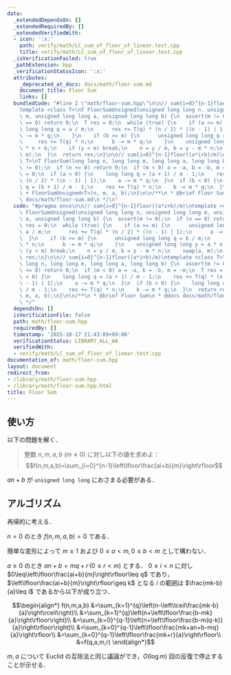 ```yaml
---
data:
  _extendedDependsOn: []
  _extendedRequiredBy: []
  _extendedVerifiedWith:
  - icon: ':x:'
    path: verify/math/LC_sum_of_floor_of_linear.test.cpp
    title: verify/math/LC_sum_of_floor_of_linear.test.cpp
  _isVerificationFailed: true
  _pathExtension: hpp
  _verificationStatusIcon: ':x:'
  attributes:
    _deprecated_at_docs: docs/math/floor-sum.md
    document_title: Floor Sum
    links: []
  bundledCode: "#line 2 \"math/floor-sum.hpp\"\n\n// sum{i=0}^{n-1}floor((a*i+b)/m)\n\
    template <class T>\nT FloorSumUnsigned(unsigned long long n, unsigned long long\
    \ m, unsigned long long a, unsigned long long b) {\n  assert(m != 0);\n  if (n\
    \ == 0) return 0;\n  T res = 0;\n  while (true) {\n    if (a >= m) {\n      unsigned\
    \ long long q = a / m;\n      res += T(q) * (n / 2) * ((n - 1) | 1);\n      a\
    \ -= m * q;\n    }\n    if (b >= m) {\n      unsigned long long q = b / m;\n \
    \     res += T(q) * n;\n      b -= m * q;\n    }\n    unsigned long long y = a\
    \ * n + b;\n    if (y < m) break;\n    n = y / m, b = y - m * n;\n    swap(a,\
    \ m);\n  }\n  return res;\n}\n\n// sum{i=0}^{n-1}floor((a*i+b)/m)\ntemplate <class\
    \ T>\nT FloorSum(long long n, long long m, long long a, long long b) {\n  assert(m\
    \ != 0);\n  if (n <= 0) return 0;\n  if (m < 0) a = -a, b = -b, m = -m;\n  T res\
    \ = 0;\n  if (a < 0) {\n    long long q = (a + 1) / m - 1;\n    res += T(q) *\
    \ (n / 2) * ((n - 1) | 1);\n    a -= m * q;\n  }\n  if (b < 0) {\n    long long\
    \ q = (b + 1) / m - 1;\n    res += T(q) * n;\n    b -= m * q;\n  }\n  return res\
    \ + FloorSumUnsigned<T>(n, m, a, b);\n}\n\n/**\n * @brief Floor Sum\n * @docs\
    \ docs/math/floor-sum.md\n */\n"
  code: "#pragma once\n\n// sum{i=0}^{n-1}floor((a*i+b)/m)\ntemplate <class T>\nT\
    \ FloorSumUnsigned(unsigned long long n, unsigned long long m, unsigned long long\
    \ a, unsigned long long b) {\n  assert(m != 0);\n  if (n == 0) return 0;\n  T\
    \ res = 0;\n  while (true) {\n    if (a >= m) {\n      unsigned long long q =\
    \ a / m;\n      res += T(q) * (n / 2) * ((n - 1) | 1);\n      a -= m * q;\n  \
    \  }\n    if (b >= m) {\n      unsigned long long q = b / m;\n      res += T(q)\
    \ * n;\n      b -= m * q;\n    }\n    unsigned long long y = a * n + b;\n    if\
    \ (y < m) break;\n    n = y / m, b = y - m * n;\n    swap(a, m);\n  }\n  return\
    \ res;\n}\n\n// sum{i=0}^{n-1}floor((a*i+b)/m)\ntemplate <class T>\nT FloorSum(long\
    \ long n, long long m, long long a, long long b) {\n  assert(m != 0);\n  if (n\
    \ <= 0) return 0;\n  if (m < 0) a = -a, b = -b, m = -m;\n  T res = 0;\n  if (a\
    \ < 0) {\n    long long q = (a + 1) / m - 1;\n    res += T(q) * (n / 2) * ((n\
    \ - 1) | 1);\n    a -= m * q;\n  }\n  if (b < 0) {\n    long long q = (b + 1)\
    \ / m - 1;\n    res += T(q) * n;\n    b -= m * q;\n  }\n  return res + FloorSumUnsigned<T>(n,\
    \ m, a, b);\n}\n\n/**\n * @brief Floor Sum\n * @docs docs/math/floor-sum.md\n\
    \ */"
  dependsOn: []
  isVerificationFile: false
  path: math/floor-sum.hpp
  requiredBy: []
  timestamp: '2025-10-17 21:43:09+09:00'
  verificationStatus: LIBRARY_ALL_WA
  verifiedWith:
  - verify/math/LC_sum_of_floor_of_linear.test.cpp
documentation_of: math/floor-sum.hpp
layout: document
redirect_from:
- /library/math/floor-sum.hpp
- /library/math/floor-sum.hpp.html
title: Floor Sum
---
```

## 使い方

以下の問題を解く．

> 整数 $n,m,a,b\ (m\neq 0)$ に対し以下の値を求めよ：
> $$f(n,m,a,b)=\sum_{i=0}^{n-1}\left\lfloor\frac{ai+b}{m}\right\rfloor$$

$an+b$ が `unsigned long long` におさまる必要がある．

## アルゴリズム

再帰的に考える．

$n=0$ のとき $f(n,m,a,b)=0$ である．

簡単な変形によって $m\geq 1$ および $0\leq a\lt m, 0\leq b\lt m$ として構わない．

$a\geq 0$ のとき $an+b=mq+r\,(0\leq r\lt m)$ とする．
$0\leq i\lt n$ に対し $0\leq\left\lfloor\frac{ai+b}{m}\right\rfloor\leq q$ であり，$\left\lfloor\frac{ai+b}{m}\right\rfloor\geq k$ となる $i$ の範囲は $\frac{mk-b}{a}\leq i$ であるから以下が成り立つ．

$$\begin{align*}
f(n,m,a,b)
&=\sum_{k=1}^{q}\left(n-\left\lceil\frac{mk-b}{a}\right\rceil\right)\\
&=\sum_{k=1}^{q}\left(n+\left\lfloor\frac{b-mk}{a}\right\rfloor\right)\\
&=\sum_{k=0}^{q-1}\left(n+\left\lfloor\frac{b-m(q-k)}{a}\right\rfloor\right)\\
&=\sum_{k=0}^{q-1}\left\lfloor\frac{mk+an+b-mq}{a}\right\rfloor\\
&=\sum_{k=0}^{q-1}\left\lfloor\frac{mk+r}{a}\right\rfloor\\
&=f(q,a,m,r)
\end{align*}$$

$m,a$ について Euclid の互除法と同じ議論ができ，$O(\log m)$ 回の反復で停止することが示せる．